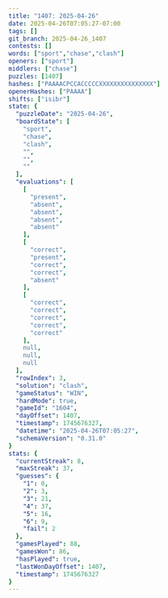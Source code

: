 ```yaml
---
title: "1407: 2025-04-26"
date: 2025-04-26T07:05:27-07:00
tags: []
git_branch: 2025-04-26_1407
contests: []
words: ["sport","chase","clash"]
openers: ["sport"]
middlers: ["chase"]
puzzles: [1407]
hashes: ["PAAAACPCCACCCCCXXXXXXXXXXXXXXX"]
openerHashes: ["PAAAA"]
shifts: ["isibr"]
state: {
  "puzzleDate": "2025-04-26",
  "boardState": [
    "sport",
    "chase",
    "clash",
    "",
    "",
    ""
  ],
  "evaluations": [
    [
      "present",
      "absent",
      "absent",
      "absent",
      "absent"
    ],
    [
      "correct",
      "present",
      "correct",
      "correct",
      "absent"
    ],
    [
      "correct",
      "correct",
      "correct",
      "correct",
      "correct"
    ],
    null,
    null,
    null
  ],
  "rowIndex": 3,
  "solution": "clash",
  "gameStatus": "WIN",
  "hardMode": true,
  "gameId": "1604",
  "dayOffset": 1407,
  "timestamp": 1745676327,
  "datetime": "2025-04-26T07:05:27",
  "schemaVersion": "0.31.0"
}
stats: {
  "currentStreak": 8,
  "maxStreak": 37,
  "guesses": {
    "1": 0,
    "2": 3,
    "3": 21,
    "4": 37,
    "5": 16,
    "6": 9,
    "fail": 2
  },
  "gamesPlayed": 88,
  "gamesWon": 86,
  "hasPlayed": true,
  "lastWonDayOffset": 1407,
  "timestamp": 1745676327
}
---
```

<!-- more -->
